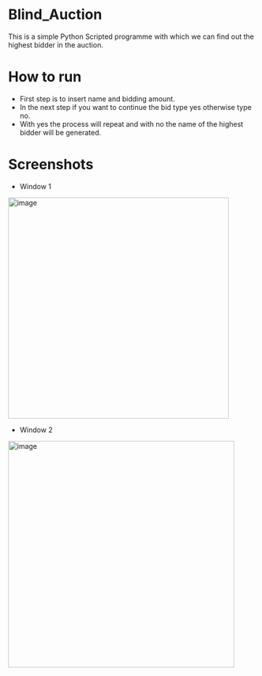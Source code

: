 # Blind_Auction
This is a simple Python Scripted programme with which we can find out the highest bidder in the auction.

# How to run
* First step is to insert name and bidding amount.
* In the next step if you want to continue the bid type yes otherwise type no.
* With yes the process will repeat and with no the name of the highest bidder will be generated.

# Screenshots
* Window 1 

<img width="447" alt="image" src="https://user-images.githubusercontent.com/103064401/185794567-55b9a22d-d2ee-4cad-84c8-ce9cd4ceeeab.png">

* Window 2 

<img width="458" alt="image" src="https://user-images.githubusercontent.com/103064401/185794649-c939a1c7-4ede-486e-b971-85fc5c76c74c.png">

